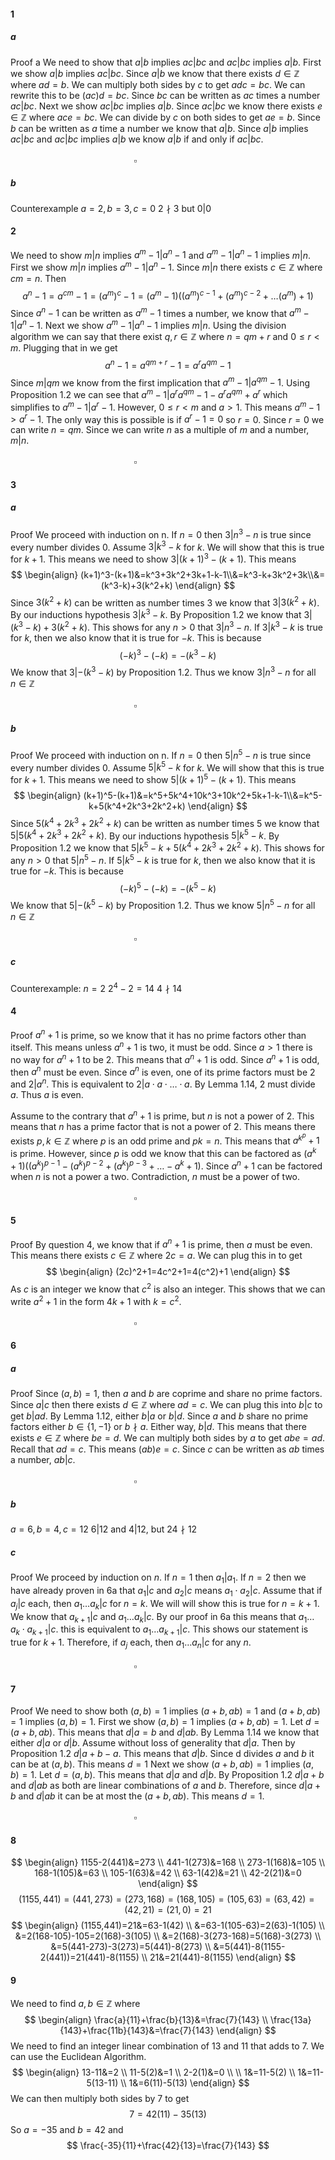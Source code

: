 #### 1
##### a
Proof a
We need to show that $a|b$ implies $ac|bc$ and $ac|bc$ implies $a|b$.
First we show $a|b$ implies $ac|bc$. Since $a|b$ we know that there exists $d\in \mathbb{Z}$ where $ad=b$. We can multiply both sides by $c$ to get $adc=bc$. We can rewrite this to be $(ac)d=bc$. Since $bc$ can be written as $ac$ times a number $ac|bc$.
Next we show $ac|bc$ implies $a|b$. Since $ac|bc$ we know there exists $e\in \mathbb{Z}$ where $ace=bc$. We can divide by $c$ on both sides to get $ae=b$. Since $b$ can be written as $a$ time a number we know that $a|b$.
Since $a|b$ implies $ac|bc$ and $ac|bc$ implies $a|b$ we know $a|b$ if and only if $ac|bc$.
$\quad\quad\quad\quad\quad\quad\quad\quad\quad\quad\quad\quad\quad\quad\quad\quad\quad\quad\quad\quad\quad\quad\quad\quad\quad\quad\quad\quad\quad\quad\quad\quad\quad\quad\quad\quad\quad\quad\quad\quad\quad\quad\square$
##### b
Counterexample
$a=2,b=3,c=0$
$2\nmid3$ but $0|0$
#### 2
We need to show $m|n$ implies $a^m-1|a^n-1$ and $a^m-1|a^n-1$ implies $m|n$.
First we show $m|n$ implies $a^m-1|a^n-1$. Since $m|n$ there exists $c\in \mathbb{Z}$ where $cm=n$. Then $$a^n-1=a^{cm}-1=(a^m)^c-1=(a^m-1)((a^m)^{c-1}+(a^m)^{c-2}+\dots(a^m)+1)$$Since $a^n-1$ can be written as $a^m-1$ times a number, we know that $a^m-1|a^n-1$.
Next we show $a^m-1|a^n-1$ implies $m|n$. Using the division algorithm we can say that there exist $q,r\in \mathbb{Z}$ where $n=qm+r$ and $0\leq r<m$. Plugging that in we get $$a^n-1=a^{qm+r}-1=a^ra^{qm}-1$$
Since $m|qm$ we know from the first implication that $a^m-1|a^{qm}-1$. Using Proposition 1.2 we can see that $a^m-1|a^ra^{qm}-1-a^ra^{qm}+a^r$ which simplifies to $a^m-1|a^r-1$. However, $0\leq r<m$ and $a>1$. This means $a^m-1>a^r-1$. The only way this is possible is if $a^r-1=0$ so $r=0$. Since $r=0$ we can write $n=qm$. Since we can write $n$ as a multiple of $m$ and a number, $m|n$.
$\quad\quad\quad\quad\quad\quad\quad\quad\quad\quad\quad\quad\quad\quad\quad\quad\quad\quad\quad\quad\quad\quad\quad\quad\quad\quad\quad\quad\quad\quad\quad\quad\quad\quad\quad\quad\quad\quad\quad\quad\quad\quad\square$
#### 3
##### a
Proof
We proceed with induction on n.
If $n=0$ then $3|n^3-n$ is true since every number divides 0.
Assume $3|k^3-k$ for $k$. We will show that this is true for $k+1$. This means we need to show $3|(k+1)^3-(k+1)$. This means
$$
\begin{align}
(k+1)^3-(k+1)&=k^3+3k^2+3k+1-k-1\\&=k^3-k+3k^2+3k\\&=(k^3-k)+3(k^2+k)
\end{align}
$$
Since $3(k^2+k)$ can be written as number times $3$ we know that $3|3(k^2+k)$. By our inductions hypothesis $3|k^3-k$. By Proposition 1.2 we know that $3|(k^3-k)+3(k^2+k)$. This shows for any $n>0$ that $3|n^3-n$.
If $3|k^3-k$ is true for $k$, then we also know that it is true for $-k$. This is because $$(-k)^3-(-k)=-(k^3-k)$$
We know that  $3|-(k^3-k)$ by Proposition 1.2.
Thus we know $3|n^3-n$ for all $n\in \mathbb{Z}$
$\quad\quad\quad\quad\quad\quad\quad\quad\quad\quad\quad\quad\quad\quad\quad\quad\quad\quad\quad\quad\quad\quad\quad\quad\quad\quad\quad\quad\quad\quad\quad\quad\quad\quad\quad\quad\quad\quad\quad\quad\quad\quad\square$
##### b
Proof
We proceed with induction on n.
If $n=0$ then $5|n^5-n$ is true since every number divides 0.
Assume $5|k^5-k$ for $k$. We will show that this is true for $k+1$. This means we need to show $5|(k+1)^5-(k+1)$. This means
$$
\begin{align}
(k+1)^5-(k+1)&=k^5+5k^4+10k^3+10k^2+5k+1-k-1\\&=k^5-k+5(k^4+2k^3+2k^2+k)
\end{align}
$$
Since $5(k^4+2k^3+2k^2+k)$ can be written as number times $5$ we know that $5|5(k^4+2k^3+2k^2+k)$. By our inductions hypothesis $5|k^5-k$. By Proposition 1.2 we know that $5|k^5-k+5(k^4+2k^3+2k^2+k)$. This shows for any $n>0$ that $5|n^5-n$.
If $5|k^5-k$ is true for $k$, then we also know that it is true for $-k$. This is because $$(-k)^5-(-k)=-(k^5-k)$$
We know that  $5|-(k^5-k)$ by Proposition 1.2.
Thus we know $5|n^5-n$ for all $n\in \mathbb{Z}$
$\quad\quad\quad\quad\quad\quad\quad\quad\quad\quad\quad\quad\quad\quad\quad\quad\quad\quad\quad\quad\quad\quad\quad\quad\quad\quad\quad\quad\quad\quad\quad\quad\quad\quad\quad\quad\quad\quad\quad\quad\quad\quad\square$
##### c
Counterexample: $n=2$
$2^4-2=14$
$4\nmid14$
#### 4
Proof
$a^n+1$ is prime, so we know that it has no prime factors other than itself. This means unless $a^n+1$ is two, it must be odd. Since $a>1$ there is no way for $a^n+1$ to be 2. This means that $a^n+1$ is odd. Since $a^n+1$ is odd, then $a^n$ must be even. Since $a^n$ is even, one of its prime factors must be $2$ and $2|a^n$. This is equivalent to $2|a\cdot a\cdot\dots \cdot a$. By Lemma 1.14, 2 must divide $a$. Thus $a$ is even.

Assume to the contrary that $a^n+1$ is prime, but $n$ is not a power of $2$. This means that $n$ has a prime factor that is not a power of $2$. This means there exists $p,k\in \mathbb{Z}$ where $p$ is an odd prime and $pk=n$. This means that $a^{k^p}+1$ is prime. However, since $p$ is odd we know that this can be factored as $(a^k+1)((a^k)^{p-1}-(a^k)^{p-2}+(a^k)^{p-3}+\dots-a^k+1)$. Since $a^n+1$ can be factored when $n$ is not a power a two. Contradiction, $n$ must be a power of two.
$\quad\quad\quad\quad\quad\quad\quad\quad\quad\quad\quad\quad\quad\quad\quad\quad\quad\quad\quad\quad\quad\quad\quad\quad\quad\quad\quad\quad\quad\quad\quad\quad\quad\quad\quad\quad\quad\quad\quad\quad\quad\quad\square$
#### 5
Proof
By question 4, we know that if $a^n+1$ is prime, then $a$ must be even. This means there exists $c\in \mathbb{Z}$ where $2c=a$. We can plug this in to get 
$$
\begin{align}
(2c)^2+1=4c^2+1=4(c^2)+1
\end{align}
$$
As $c$ is an integer we know that $c^2$ is also an integer. This shows that we can write $a^2+1$ in the form $4k+1$ with $k=c^2$.
$\quad\quad\quad\quad\quad\quad\quad\quad\quad\quad\quad\quad\quad\quad\quad\quad\quad\quad\quad\quad\quad\quad\quad\quad\quad\quad\quad\quad\quad\quad\quad\quad\quad\quad\quad\quad\quad\quad\quad\quad\quad\quad\square$
#### 6
##### a
Proof
Since $(a,b)=1$, then $a$ and $b$ are coprime and share no prime factors. Since $a|c$ then there exists $d\in \mathbb{Z}$ where $ad=c$. We can plug this into $b|c$ to get $b|ad$. By Lemma 1.12, either $b|a$ or $b|d$. Since $a$ and $b$ share no prime factors either $b\in \{1,-1\}$ or $b\nmid a$. Either way, $b|d$. This means that there exists $e\in \mathbb{Z}$ where $be=d$. We can multiply both sides by $a$ to get $abe=ad$. Recall that $ad=c$. This means $(ab)e=c$. Since $c$ can be written as $ab$ times a number, $ab|c$.
$\quad\quad\quad\quad\quad\quad\quad\quad\quad\quad\quad\quad\quad\quad\quad\quad\quad\quad\quad\quad\quad\quad\quad\quad\quad\quad\quad\quad\quad\quad\quad\quad\quad\quad\quad\quad\quad\quad\quad\quad\quad\quad\square$
##### b
$a=6,b=4,c=12$
$6|12$ and $4|12$, but $24\nmid12$

##### c
Proof
We proceed by induction on $n$. If $n=1$ then $a_{1}|a_{1}$. If $n=2$ then we have already proven in 6a that $a_{1}|c$ and $a_{2}|c$ means $a_{1}\cdot a_{2}|c$.
Assume that if $a_{j}|c$ each, then $a_{1}\dots a_{k}|c$ for $n=k$. We will will show this is true for $n=k+1$. We know that $a_{k+1}|c$ and $a_{1}\dots a_{k}|c$. By our proof in 6a this means that $a_{1}\dots a_{k}\cdot a_{k+1}|c$. this is equivalent to $a_{1}\dots a_{k+1}|c$. This shows our statement is true for $k+1$. Therefore, if $a_{j}$ each, then $a_{1}\dots a_{n}|c$ for any $n$.
$\quad\quad\quad\quad\quad\quad\quad\quad\quad\quad\quad\quad\quad\quad\quad\quad\quad\quad\quad\quad\quad\quad\quad\quad\quad\quad\quad\quad\quad\quad\quad\quad\quad\quad\quad\quad\quad\quad\quad\quad\quad\quad\square$
#### 7
Proof
We need to show both $(a,b)=1$ implies $(a+b,ab)=1$ and $(a+b,ab)=1$ implies $(a,b)=1$.
First we show $(a,b)=1$ implies $(a+b,ab)=1$. Let $d=(a+b,ab)$. This means that $d|a=b$ and $d|ab$. By Lemma 1.14 we know that either $d|a$ or $d|b$. Assume without loss of generality that $d|a$. Then by Proposition 1.2 $d|a+b-a$. This means that $d|b$. Since d divides $a$ and $b$ it can be at $(a,b)$. This means $d=1$
Next we show $(a+b,ab)=1$ implies $(a,b)=1$. Let $d=(a,b)$. This means that $d|a$ and $d|b$.
By Proposition 1.2 $d|a+b$ and $d|ab$ as both are linear combinations of $a$ and $b$. Therefore, since $d|a+b$ and $d|ab$ it can be at most the $(a+b,ab)$. This means $d=1$.
$\quad\quad\quad\quad\quad\quad\quad\quad\quad\quad\quad\quad\quad\quad\quad\quad\quad\quad\quad\quad\quad\quad\quad\quad\quad\quad\quad\quad\quad\quad\quad\quad\quad\quad\quad\quad\quad\quad\quad\quad\quad\quad\square$
#### 8
$$
\begin{align}
1155-2(441)&=273 \\
441-1(273)&=168  \\
273-1(168)&=105  \\
168-1(105)&=63 \\
105-1(63)&=42 \\
63-1(42)&=21 \\
42-2(21)&=0
\end{align}
$$
$$
(1155,441)=(441,273)=(273,168)=(168,105)=(105,63)=(63,42)=(42,21)=(21,0)=21
$$
$$
\begin{align}
(1155,441)=21&=63-1(42) \\
&=63-1(105-63)=2(63)-1(105) \\
&=2(168-105)-105=2(168)-3(105) \\
&=2(168)-3(273-168)=5(168)-3(273) \\
&=5(441-273)-3(273)=5(441)-8(273) \\
&=5(441)-8(1155-2(441))=21(441)-8(1155) \\
21&=21(441)-8(1155)
\end{align}
$$
#### 9
We need to find $a,b\in \mathbb{Z}$ where 
$$
\begin{align}
\frac{a}{11}+\frac{b}{13}&=\frac{7}{143} \\
\frac{13a}{143}+\frac{11b}{143}&=\frac{7}{143}
\end{align}
$$
We need to find an integer linear combination of $13$ and $11$ that adds to 7.
We can use the Euclidean Algorithm. 
$$
\begin{align}
13-11&=2 \\
11-5(2)&=1 \\
2-2(1)&=0 \\
 \\
1&=11-5(2) \\
1&=11-5(13-11) \\
1&=6(11)-5(13)
\end{align}
$$
We can then multiply both sides by $7$ to get 
$$
7=42(11)-35(13)
$$
So $a=-35$ and $b=42$ and 
$$
\frac{-35}{11}+\frac{42}{13}=\frac{7}{143}
$$
